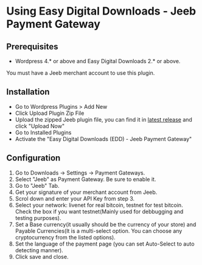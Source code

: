 # Using Easy Digital Downloads - Jeeb Payment Gateway

## Prerequisites

* Wordpress 4.* or above and Easy Digital Downloads 2.* or above.

You must have a Jeeb merchant account to use this plugin.

## Installation
* Go to Wordpress Plugins > Add New
* Click Upload Plugin Zip File
* Upload the zipped Jeeb plugin file, you can find it in [latest release](https://github.com/Jeebio/Jeeb.EasyDigitalDownloads/releases) and click "Upload Now"
* Go to Installed Plugins
* Activate the "Easy Digital Downloads (EDD) - Jeeb Payment Gateway"
 
## Configuration
1. Go to Downloads -> Settings -> Payment Gateways.
2. Select "Jeeb" as Payment Gateway. Be sure to enable it.
3. Go to "Jeeb" Tab.
4. Get your signature of your merchant account from Jeeb.
5. Scrol down and enter your API Key from step 3.
6. Select your network: livenet for real bitcoin, testnet for test bitcoin. Check the box if you want testnet(Mainly used for debbugging and testing purposes). 
7. Set a Base currency(it usually should be the currency of your store) and Payable Currencies(It is a multi-select option. You can choose any cryptocurrency from the listed options).
8. Set the language of the payment page (you can set Auto-Select to auto detecting manner).
9. Click save and close.

